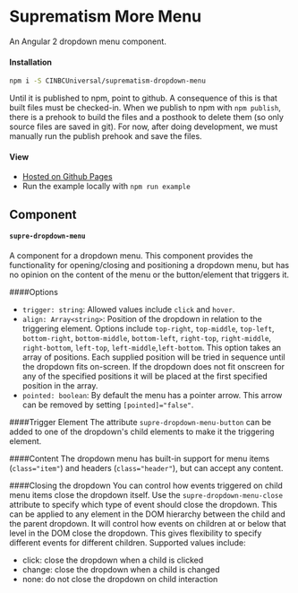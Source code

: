 # Suprematism More Menu

An Angular 2 dropdown menu component.


#### Installation
```bash
npm i -S CINBCUniversal/suprematism-dropdown-menu
```
Until it is published to npm, point to github. A consequence of this is that
built files must be checked-in. When we publish to npm with `npm publish`,
there is a prehook to build the files and a posthook to delete them
(so only source files are saved in git). For now, after doing development,
we must manually run the publish prehook and save the files.


#### View
- [Hosted on Github Pages](https://cinbcuniversal.github.io/suprematism-dropdown-menu/)
- Run the example locally with `npm run example`


## Component

#### `supre-dropdown-menu`
A component for a dropdown menu.  This component provides the functionality for opening/closing and positioning a dropdown menu, but has no opinion on the content of the menu or the button/element that triggers it.


####Options
- `trigger: string`: Allowed values include `click` and `hover`.  
- `align: Array<string>`: Position of the dropdown in relation to the triggering element.
Options include `top-right`, `top-middle`, `top-left`, `bottom-right`, `bottom-middle`, `bottom-left`, `right-top`, `right-middle`, `right-bottom`, `left-top`, `left-middle`,`left-bottom`. This option takes an array of positions.  Each supplied position will be tried in sequence until the dropdown fits on-screen.  If the dropdown does not fit onscreen for any of the specified positions it will be placed at the first specified position in the array.
- `pointed: boolean`: By default the menu has a pointer arrow.  This arrow can be removed by setting `[pointed]="false"`.

####Trigger Element
The attribute `supre-dropdown-menu-button` can be added to one of the dropdown's child elements to make it the triggering element.  

####Content
The dropdown menu has built-in support for menu items (`class="item"`) and headers (`class="header"`), but can accept any content.

####Closing the dropdown
You can control how events triggered on child menu items close the dropdown itself.
Use the `supre-dropdown-menu-close` attribute to specify which type of event should close the dropdown.  This can be applied to any element in the DOM hierarchy between the child and the parent dropdown.  It will control how events on children at or below that level in the DOM close the dropdown.  This gives flexibility to specify different events for different children.
Supported values include:

- click: close the dropdown when a child is clicked
- change: close the dropdown when a child is changed
- none: do not close the dropdown on child interaction
